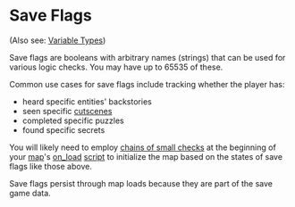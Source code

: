 # Save Flags

(Also see: [Variable Types](scripts/variable_types))

Save flags are booleans with arbitrary names (strings) that can be used for various logic checks. You may have up to 65535 of these.

Common use cases for save flags include tracking whether the player has:

- heard specific entities' backstories
- seen specific [cutscenes](techniques/cutscenes)
- completed specific puzzles
- found specific secrets

You will likely need to employ [chains of small checks](techniques/chains_of_small_checks) at the beginning of your [map](maps)'s [on_load](scripts/on_load) [script](scripts) to initialize the map based on the states of save flags like those above.

Save flags persist through map loads because they are part of the save game data.
